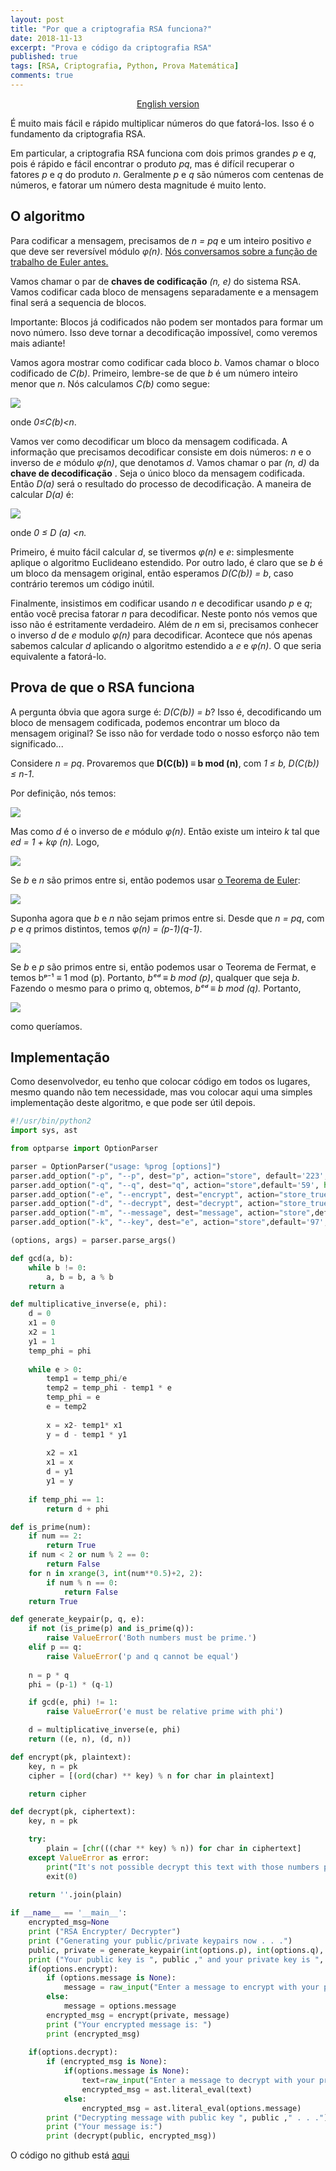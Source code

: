 ```yaml
---
layout: post
title: "Por que a criptografia RSA funciona?"
date: 2018-11-13
excerpt: "Prova e código da criptografia RSA"
published: true
tags: [RSA, Criptografia, Python, Prova Matemática]
comments: true
---
```


<p align="center">
  <a href="https://medium.com/@pmdragon/why-rsa-criptography-works-ea8699f79779">English version</a>
</p>

É muito mais fácil e rápido multiplicar números do que fatorá-los. Isso é
o fundamento da criptografia RSA.

Em particular, a criptografia RSA funciona com dois primos grandes *p* e *q*,
pois é rápido e fácil  encontrar o produto *pq*, mas é difícil recuperar o
fatores *p* e *q* do produto *n*. Geralmente *p* e *q* são números com centenas de
números, e fatorar um número desta magnitude é muito lento.

## O algoritmo

Para codificar a mensagem, precisamos de *n = pq* e um inteiro positivo *e* que deve ser
reversível módulo *φ(n)*. [Nós conversamos sobre a função de trabalho de Euler
antes.](https://pmdragon.github.io/euler_fermat_e_teste_de_primalidade/) 

Vamos chamar o par de **chaves de codificação** *(n, e)* do sistema RSA. Vamos
codificar cada bloco de mensagens separadamente e a mensagem final será a sequencia de blocos. 

Importante: Blocos já codificados não podem ser montados para formar um novo
número. Isso deve tornar a decodificação impossível, como veremos mais adiante!

Vamos agora mostrar como codificar cada bloco *b*. Vamos chamar o bloco codificado de
*C(b)*. Primeiro, lembre-se de que *b* é um número inteiro menor que *n*. Nós calculamos
 *C(b)* como segue:

![](https://cdn-images-1.medium.com/max/800/1*4zDFCGccZ8DMo1umjGetXg.png)

onde *0≤C(b)<n*. 

 Vamos ver como decodificar um bloco da mensagem codificada.
A informação que precisamos decodificar consiste em dois números: *n* e
o inverso de *e* módulo *φ(n)*, que denotamos *d*. Vamos chamar o par
*(n, d)* da **chave de decodificação** .  Seja o único bloco da mensagem codificada. Então *D(a)*
será o resultado do processo de decodificação. A maneira de calcular *D(a)* é:

![](https://cdn-images-1.medium.com/max/800/1*px6aU2jIUGYE5TpsUQfKhQ.png)

onde *0 ≤ D (a) <n.* 

Primeiro, é muito fácil calcular *d*, se tivermos
*φ(n)* e *e*: simplesmente aplique o algoritmo Euclideano estendido. 
Por outro lado, é claro que se *b* é um bloco da mensagem original, então esperamos
*D(C(b)) = b*, caso contrário teremos um código inútil. 

Finalmente, insistimos em codificar usando *n* e
decodificar usando *p* e *q*; então você precisa fatorar *n* para decodificar.
 Neste ponto nós vemos que isso não é estritamente verdadeiro. Além de *n* em si, precisamos
conhecer o inverso *d* de *e* modulo *φ(n)* para decodificar. Acontece que nós apenas
sabemos calcular *d* aplicando o algoritmo estendido a *e* e *φ(n)*. O que seria equivalente a fatorá-lo.

## Prova de que o RSA funciona

A pergunta óbvia que agora surge é: *D(C(b)) = b*? Isso é, decodificando um bloco de mensagem codificada, podemos encontrar um bloco da mensagem original?
Se isso não for verdade todo o nosso esforço não tem significado... 

Considere *n = pq*. Provaremos que **D(C(b)) ≡ b mod (n)**, com *1 ≤ b, D(C(b)) ≤ n-1*.

Por definição, nós temos:

![](https://cdn-images-1.medium.com/max/800/1*SYMXQkVQAvE7ZIrnsrKljQ.png)

Mas como *d* é o inverso de *e* módulo *φ(n)*. Então existe um inteiro *k* tal
que *ed = 1 + kφ (n).* Logo,

![](https://cdn-images-1.medium.com/max/800/1*o_rMOeSCjobzqpDrqgH47Q.png)

Se *b* e *n* são primos entre si, então podemos usar [o Teorema de Euler](https://pmdragon.github.io/euler_fermat_e_teste_de_primalidade/):

![](https://cdn-images-1.medium.com/max/800/1*VBny99LCYz9khl8KHta3Cw.png)

Suponha agora que *b* e *n* não sejam primos entre si. Desde que *n = pq*, com *p* e
*q* primos distintos, temos *φ(n) = (p-1)(q-1)*.

![](https://cdn-images-1.medium.com/max/800/1*zIXL3s2Xuv69nQ9K0PXk8g.png)

Se *b* e *p* são primos entre si, então podemos usar o Teorema de Fermat, e temos
bᵖ⁻¹ ≡ 1 mod (p). Portanto, *bᵉᵈ ≡ b mod (p)*, qualquer que seja *b*.
Fazendo o mesmo para o primo q, obtemos, *bᵉᵈ ≡ b mod (q).* Portanto,

![](https://cdn-images-1.medium.com/max/800/1*M-3_xtH9Jv4B8iC72TYrqw.png)

como queríamos.

## Implementação

Como desenvolvedor, eu tenho que colocar código em todos os lugares, mesmo quando não
tem necessidade, mas vou colocar aqui uma simples implementação deste algoritmo, e que
pode ser útil depois.
```python
#!/usr/bin/python2
import sys, ast

from optparse import OptionParser

parser = OptionParser("usage: %prog [options]")
parser.add_option("-p", "--p", dest="p", action="store", default='223', help="Value of p prime")
parser.add_option("-q", "--q", dest="q", action="store",default='59', help="Value of q prime")
parser.add_option("-e", "--encrypt", dest="encrypt", action="store_true",default=False, help="Do operation encrypt")
parser.add_option("-d", "--decrypt", dest="decrypt", action="store_true",default=False, help="Do operation decrypt")
parser.add_option("-m", "--message", dest="message", action="store",default=None, help="Message for encrypted/decrypted")
parser.add_option("-k", "--key", dest="e", action="store",default='97', help="Number e, for prime relative with phi")

(options, args) = parser.parse_args()

def gcd(a, b):
    while b != 0:
        a, b = b, a % b
    return a

def multiplicative_inverse(e, phi):
    d = 0
    x1 = 0
    x2 = 1
    y1 = 1
    temp_phi = phi
    
    while e > 0:
        temp1 = temp_phi/e
        temp2 = temp_phi - temp1 * e
        temp_phi = e
        e = temp2
        
        x = x2- temp1* x1
        y = d - temp1 * y1
        
        x2 = x1
        x1 = x
        d = y1
        y1 = y
    
    if temp_phi == 1:
        return d + phi

def is_prime(num):
    if num == 2:
        return True
    if num < 2 or num % 2 == 0:
        return False
    for n in xrange(3, int(num**0.5)+2, 2):
        if num % n == 0:
            return False
    return True

def generate_keypair(p, q, e):
    if not (is_prime(p) and is_prime(q)):
        raise ValueError('Both numbers must be prime.')
    elif p == q:
        raise ValueError('p and q cannot be equal')
    
    n = p * q
    phi = (p-1) * (q-1)

    if gcd(e, phi) != 1:
        raise ValueError('e must be relative prime with phi')

    d = multiplicative_inverse(e, phi)
    return ((e, n), (d, n))

def encrypt(pk, plaintext):
    key, n = pk
    cipher = [(ord(char) ** key) % n for char in plaintext]

    return cipher

def decrypt(pk, ciphertext):
    key, n = pk

    try:
        plain = [chr(((char ** key) % n)) for char in ciphertext]
    except ValueError as error:
        print("It's not possible decrypt this text with those numbers p, q and e!")
        exit(0)

    return ''.join(plain)
    
if __name__ == '__main__':
    encrypted_msg=None
    print ("RSA Encrypter/ Decrypter")
    print ("Generating your public/private keypairs now . . .")
    public, private = generate_keypair(int(options.p), int(options.q), int(options.e))
    print ("Your public key is ", public ," and your private key is ", private)
    if(options.encrypt):
        if (options.message is None):
            message = raw_input("Enter a message to encrypt with your private key: ")
        else:
            message = options.message
        encrypted_msg = encrypt(private, message)
        print ("Your encrypted message is: ")
        print (encrypted_msg)
    
    if(options.decrypt):
        if (encrypted_msg is None):
            if(options.message is None):
                text=raw_input("Enter a message to decrypt with your private key: ")
                encrypted_msg = ast.literal_eval(text)
            else:
                encrypted_msg = ast.literal_eval(options.message)
        print ("Decrypting message with public key ", public ," . . .")
        print ("Your message is:")
        print (decrypt(public, encrypted_msg))
```
 O código no github está [aqui](https://github.com/pmdragon/scripts/blob/master/rsa.py)
